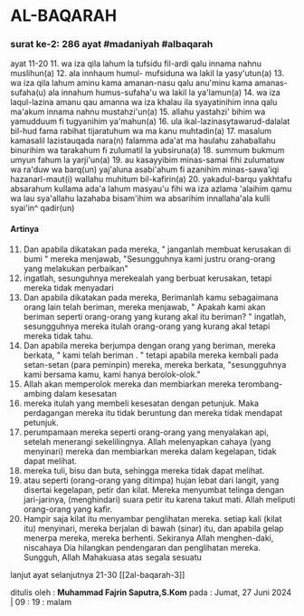 # AL-BAQARAH 
### surat ke-2: 286 ayat #madaniyah #albaqarah 
ayat 11-20
11. wa iza qila lahum la tufsidu fil-ardi qalu innama nahnu muslihun(a)
12. ala innhaum humul- mufsiduna wa lakil la yasy'utun(a)
13. wa iza qila lahum aminu kama amanan-nasu qalu anu'minu kama amanas-sufaha(u) ala innahum humus-sufaha'u wa lakil la ya'lamun(a)
14. wa iza laqul-lazina amanu qau amanna wa iza khalau ila syayatinihim inna qalu ma'akum innama nahnu mustahzi'un(a)
15. allahu yastahzi' bihim wa yamudduum fi tugyanihim ya'mahun(a)
16. ula ikal-lazinasytawarud-dalalat bil-hud fama rabihat tijaratuhum wa ma kanu muhtadin(a)
17. masalum kamasalil lazistauqada nara(n) falamma ada'at ma haulahu zahaballahu binurihim wa tarakahum fi zulumatil la yubsiruna(a)
18. summum bukmum umyun fahum la yarji'un(a)
19. au kasayyibim minas-samai fihi zulumatuw wa ra'duw wa barq(un) yaj'aluna asabi'ahum fi azanihim minas-sawa'iqi hazanarl-maut(i) wallahu muhitum bil-kafirin(a)
20. yakadul-barqu yakhtafu absarahum kullama ada'a lahum masyau'u fihi wa iza azlama 'alaihim qamu wa lau sya'allahu lazahaba bisam'ihim wa absarihim innallaha'ala kulli syai'in^ qadir(un)

#### Artinya
11. Dan apabila dikatakan pada mereka, " janganlah membuat kerusakan di bumi " mereka menjawab, "Sesungguhnya kami justru orang-orang yang melakukan perbaikan"
12. ingatlah, sesunguhnya merekealah yang berbuat kerusakan, tetapi mereka tidak menyadari
13. Dan apabila dikatakan pada mereka, Berimanlah kamu sebagaimana orang lain telah beriman, mereka menjawab, " Apakah kami akan beriman seperti orang-orang yang kurang akal itu beriman? " ingatlah, sesungguhnya mereka itulah orang-orang yang kurang akal tetapi mereka tidak tahu.
14. Dan apabila mereka berjumpa dengan orang yang beriman, mereka berkata, " kami telah beriman . " tetapi apabila mereka kembali pada setan-setan (para peminpin) mereka, mereka berkata, "sesungguhnya kami bersama kamu, kami hanya berolok-olok."
15. Allah akan memperolok mereka dan membiarkan mereka terombang-ambing dalam kesesatan
16. mereka itulah yang membeli kesesatan dengan petunjuk. Maka perdagangan mereka itu tidak beruntung dan mereka tidak mendapat petunjuk.
17. perumpamaan mereka seperti orang-orang yang menyalakan api, setelah menerangi sekelilingnya. Allah melenyapkan cahaya (yang menyinari) mereka dan membiarkan mereka dalam kegelapan, tidak dapat melihat.
18. mereka tuli, bisu dan buta, sehingga mereka tidak dapat melihat.
19. atau seperti (orang-orang yang ditimpa) hujan lebat dari langit, yang disertai kegelapan, petir dan kilat. Mereka menyumbat telinga dengan jari-jarinya, (menghindari) suara petir itu karena takut mati. Allah meliputi orang-orang yang kafir.
20. Hampir saja kilat itu menyambar penglihatan mereka. setiap kali (kilat itu) menyinari, mereka berjalan di bawah (sinar) itu, dan apabila gelap menerpa mereka, mereka berhenti. Sekiranya Allah menghen-daki, niscahaya Dia hilangkan pendengaran dan penglihatan mereka. Sungguh, Allah Mahakuasa atas segala sesuatu

lanjut ayat selanjutnya 21-30 [[2al-baqarah-3]]

ditulis oleh : **Muhammad Fajrin Saputra,S.Kom**
pada : Jumat, 27 Juni  2024 | 09 : 19 : malam
